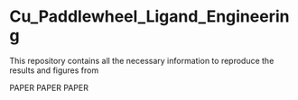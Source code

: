 # Cu_Paddlewheel_Ligand_Engineering

This repository contains all the necessary information to reproduce the results and figures from 


PAPER
PAPER
PAPER
